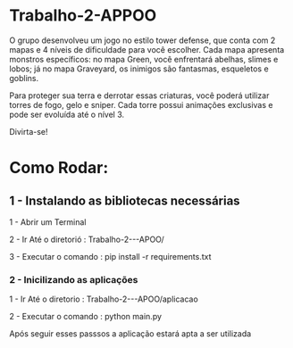 # Trabalho-2-APPOO

O grupo desenvolveu um jogo no estilo tower defense, que conta com 2 mapas e 4 níveis de dificuldade para você escolher. Cada mapa apresenta monstros específicos: no mapa Green, você enfrentará abelhas, slimes e lobos; já no mapa Graveyard, os inimigos são fantasmas, esqueletos e goblins.

Para proteger sua terra e derrotar essas criaturas, você poderá utilizar torres de fogo, gelo e sniper. Cada torre possui animações exclusivas e pode ser evoluída até o nível 3.

Divirta-se!

# Como Rodar:

##  1 - Instalando as bibliotecas necessárias 

1 - Abrir um Terminal 

2 - Ir Até o diretorió : Trabalho-2---APOO/

3 - Executar o comando : pip install -r requirements.txt

###  2 - Inicilizando as aplicações



1 - Ir Até o diretorio : Trabalho-2---APOO/aplicacao

2 - Executar o comando : python main.py


Após seguir esses passsos a aplicação estará apta a ser utilizada

